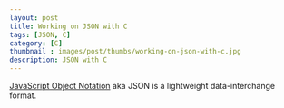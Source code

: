 ```yaml
---
layout: post
title: Working on JSON with C
tags: [JSON, C]
category: [C]
thumbnail : images/post/thumbs/working-on-json-with-c.jpg
description: JSON with C
---
```


<p><i class="fa fa-quote-left fa-2x fa-pull-left fa-border"></i></p>

[JavaScript Object Notation](http://json.org/) aka JSON is a lightweight data-interchange format.
